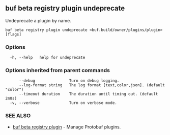 ## buf beta registry plugin undeprecate

Undeprecate a plugin by name.

```
buf beta registry plugin undeprecate <buf.build/owner/plugins/plugin> [flags]
```

### Options

```
  -h, --help   help for undeprecate
```

### Options inherited from parent commands

```
      --debug               Turn on debug logging.
      --log-format string   The log format [text,color,json]. (default "color")
      --timeout duration    The duration until timing out. (default 2m0s)
  -v, --verbose             Turn on verbose mode.
```

### SEE ALSO

* [buf beta registry plugin](buf-beta-registry-plugin.md)	 - Manage Protobuf plugins.

